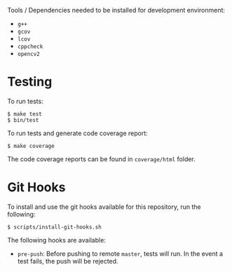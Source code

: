 Tools / Dependencies needed to be installed for development environment:

- `g++`
- `gcov`
- `lcov`
- `cppcheck`
- `opencv2`

# Testing

To run tests:

    $ make test
    $ bin/test

To run tests and generate code coverage report:

    $ make coverage

The code coverage reports can be found in `coverage/html` folder.

# Git Hooks

To install and use the git hooks available for this repository, run the following:

    $ scripts/install-git-hooks.sh
    
The following hooks are available:

  - `pre-push`: Before pushing to remote `master`, tests will run. In the event a test fails, the push will be rejected.